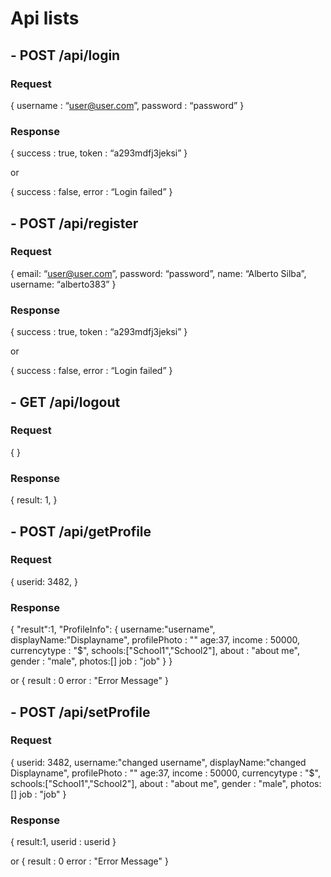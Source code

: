 # Api lists #



## - POST /api/login ##

### Request ###
{
	username : “user@user.com”,
	password : “password”
}

### Response ###

{
	success : true,
	token : “a293mdfj3jeksi”
}

or

{
	success : false,
	error : “Login failed”
}



## - POST /api/register ##

### Request ###
{
	email: “user@user.com”,
	password: “password”,
	name: “Alberto Silba”,
	username: “alberto383”
}

### Response ###

{
	success : true,
	token : “a293mdfj3jeksi”
}

or

{
	success : false,
	error : “Login failed”
}

## - GET /api/logout ##

### Request ###
{
}

### Response ###

{
	result: 1,
}


## - POST /api/getProfile ##

### Request ###
{
	userid: 3482,
}

### Response ###

{
"result":1,
"ProfileInfo":
 {
  username:"username",
  displayName:"Displayname",
  profilePhoto : ""
  age:37,
  income : 50000,
  currencytype : "$",
  schools:["School1","School2"],
  about : "about me",
  gender : "male",
  photos:[]
  job : "job"
 }
}

or
{
 result : 0
 error : "Error Message"
}


## - POST /api/setProfile ##

### Request ###
{
  userid: 3482,
  username:"changed username",
  displayName:"changed Displayname",
  profilePhoto : ""
  age:37,
  income : 50000,
  currencytype : "$",
  schools:["School1","School2"],
  about : "about me",
  gender : "male",
  photos:[]
  job : "job"
}

### Response ###

{
result:1,
userid : userid
}

or
{
 result : 0
 error : "Error Message"
}
